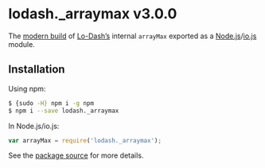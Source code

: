 # lodash._arraymax v3.0.0

The [modern build](https://github.com/lodash/lodash/wiki/Build-Differences) of [Lo-Dash’s](https://lodash.com/) internal `arrayMax` exported as a [Node.js](http://nodejs.org/)/[io.js](https://iojs.org/) module.

## Installation

Using npm:

```bash
$ {sudo -H} npm i -g npm
$ npm i --save lodash._arraymax
```

In Node.js/io.js:

```js
var arrayMax = require('lodash._arraymax');
```

See the [package source](https://github.com/lodash/lodash/blob/3.0.0-npm-packages/lodash._arraymax) for more details.
